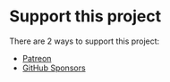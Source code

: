 # Support this project

There are 2 ways to support this project:

* [Patreon](https://www.patreon.com/lwouis/membership)
* [GitHub Sponsors](https://github.com/sponsors/lwouis)
